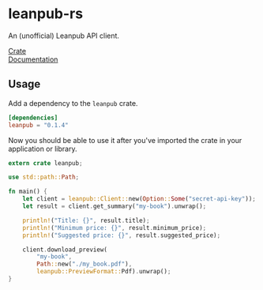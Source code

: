 # leanpub-rs

An (unofficial) Leanpub API client. 

[Crate](https://crates.io/crates/leanpub/0.1.4)  
[Documentation](https://docs.rs/leanpub/0.1.4/leanpub/)

## Usage

Add a dependency to the `leanpub` crate.

```toml
[dependencies]
leanpub = "0.1.4"
```

Now you should be able to use it after you've imported
the crate in your application or library.

```rust
extern crate leanpub;

use std::path::Path;

fn main() {
    let client = leanpub::Client::new(Option::Some("secret-api-key"));
    let result = client.get_summary("my-book").unwrap();

    println!("Title: {}", result.title);
    println!("Minimum price: {}", result.minimum_price);
    println!("Suggested price: {}", result.suggested_price);

    client.download_preview(
        "my-book",
        Path::new("./my_book.pdf"), 
        leanpub::PreviewFormat::Pdf).unwrap();
}
```

